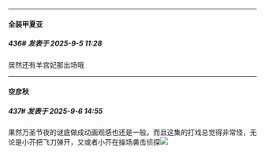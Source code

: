 ﻿
*****

####  全装甲夏亚  
##### 436#       发表于 2025-9-5 11:28

居然还有羊宫妃那出场哦


*****

####  空彦秋  
##### 437#       发表于 2025-9-6 14:55

果然万圣节夜的谜底做成动画观感也还是一般。而且这集的打戏总觉得非常怪，无论是小芥把飞刀弹开，又或者小芥在操场袭击侦探<img src="https://static.stage1st.com/image/smiley/face2017/001.png" referrerpolicy="no-referrer">

